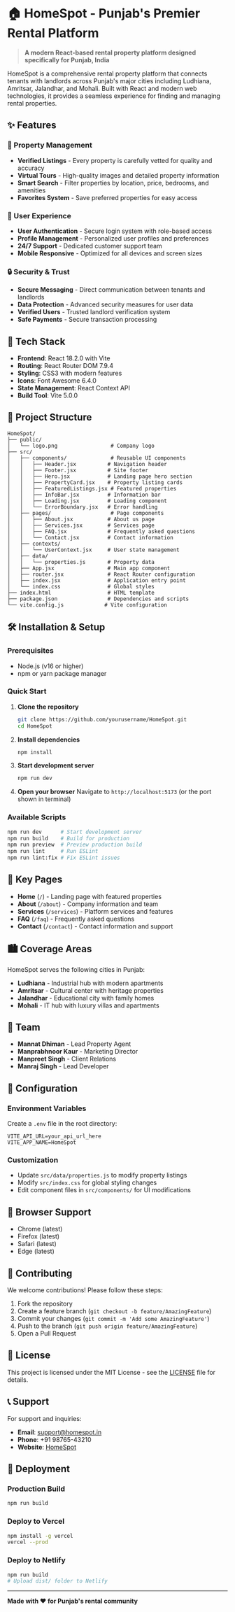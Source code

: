 # 🏠 HomeSpot - Punjab's Premier Rental Platform

> **A modern React-based rental property platform designed specifically for Punjab, India**

HomeSpot is a comprehensive rental property platform that connects tenants with landlords across Punjab's major cities including Ludhiana, Amritsar, Jalandhar, and Mohali. Built with React and modern web technologies, it provides a seamless experience for finding and managing rental properties.

## ✨ Features

### 🏡 Property Management
- **Verified Listings** - Every property is carefully vetted for quality and accuracy
- **Virtual Tours** - High-quality images and detailed property information
- **Smart Search** - Filter properties by location, price, bedrooms, and amenities
- **Favorites System** - Save preferred properties for easy access

### 👤 User Experience
- **User Authentication** - Secure login system with role-based access
- **Profile Management** - Personalized user profiles and preferences
- **24/7 Support** - Dedicated customer support team
- **Mobile Responsive** - Optimized for all devices and screen sizes

### 🔒 Security & Trust
- **Secure Messaging** - Direct communication between tenants and landlords
- **Data Protection** - Advanced security measures for user data
- **Verified Users** - Trusted landlord verification system
- **Safe Payments** - Secure transaction processing

## 🚀 Tech Stack

- **Frontend**: React 18.2.0 with Vite
- **Routing**: React Router DOM 7.9.4
- **Styling**: CSS3 with modern features
- **Icons**: Font Awesome 6.4.0
- **State Management**: React Context API
- **Build Tool**: Vite 5.0.0

## 📁 Project Structure

```
HomeSpot/
├── public/
│   └── logo.png                 # Company logo
├── src/
│   ├── components/              # Reusable UI components
│   │   ├── Header.jsx          # Navigation header
│   │   ├── Footer.jsx          # Site footer
│   │   ├── Hero.jsx            # Landing page hero section
│   │   ├── PropertyCard.jsx    # Property listing cards
│   │   ├── FeaturedListings.jsx # Featured properties
│   │   ├── InfoBar.jsx         # Information bar
│   │   ├── Loading.jsx         # Loading component
│   │   └── ErrorBoundary.jsx   # Error handling
│   ├── pages/                   # Page components
│   │   ├── About.jsx           # About us page
│   │   ├── Services.jsx        # Services page
│   │   ├── FAQ.jsx             # Frequently asked questions
│   │   └── Contact.jsx         # Contact information
│   ├── contexts/
│   │   └── UserContext.jsx     # User state management
│   ├── data/
│   │   └── properties.js       # Property data
│   ├── App.jsx                 # Main app component
│   ├── router.jsx              # React Router configuration
│   ├── index.jsx               # Application entry point
│   └── index.css               # Global styles
├── index.html                  # HTML template
├── package.json                # Dependencies and scripts
└── vite.config.js             # Vite configuration
```

## 🛠️ Installation & Setup

### Prerequisites
- Node.js (v16 or higher)
- npm or yarn package manager

### Quick Start

1. **Clone the repository**
   ```bash
   git clone https://github.com/yourusername/HomeSpot.git
   cd HomeSpot
   ```

2. **Install dependencies**
   ```bash
   npm install
   ```

3. **Start development server**
   ```bash
   npm run dev
   ```

4. **Open your browser**
   Navigate to `http://localhost:5173` (or the port shown in terminal)

### Available Scripts

```bash
npm run dev      # Start development server
npm run build    # Build for production
npm run preview  # Preview production build
npm run lint     # Run ESLint
npm run lint:fix # Fix ESLint issues
```

## 🎯 Key Pages

- **Home** (`/`) - Landing page with featured properties
- **About** (`/about`) - Company information and team
- **Services** (`/services`) - Platform services and features
- **FAQ** (`/faq`) - Frequently asked questions
- **Contact** (`/contact`) - Contact information and support

## 🏙️ Coverage Areas

HomeSpot serves the following cities in Punjab:
- **Ludhiana** - Industrial hub with modern apartments
- **Amritsar** - Cultural center with heritage properties
- **Jalandhar** - Educational city with family homes
- **Mohali** - IT hub with luxury villas and apartments

## 👥 Team

- **Mannat Dhiman** - Lead Property Agent
- **Manprabhnoor Kaur** - Marketing Director
- **Manpreet Singh** - Client Relations
- **Manraj Singh** - Lead Developer

## 🔧 Configuration

### Environment Variables
Create a `.env` file in the root directory:
```env
VITE_API_URL=your_api_url_here
VITE_APP_NAME=HomeSpot
```

### Customization
- Update `src/data/properties.js` to modify property listings
- Modify `src/index.css` for global styling changes
- Edit component files in `src/components/` for UI modifications

## 📱 Browser Support

- Chrome (latest)
- Firefox (latest)
- Safari (latest)
- Edge (latest)

## 🤝 Contributing

We welcome contributions! Please follow these steps:

1. Fork the repository
2. Create a feature branch (`git checkout -b feature/AmazingFeature`)
3. Commit your changes (`git commit -m 'Add some AmazingFeature'`)
4. Push to the branch (`git push origin feature/AmazingFeature`)
5. Open a Pull Request

## 📄 License

This project is licensed under the MIT License - see the [LICENSE](LICENSE) file for details.

## 📞 Support

For support and inquiries:
- **Email**: support@homespot.in
- **Phone**: +91 98765-43210
- **Website**: [HomeSpot](http://localhost:5173)

## 🚀 Deployment

### Production Build
```bash
npm run build
```

### Deploy to Vercel
```bash
npm install -g vercel
vercel --prod
```

### Deploy to Netlify
```bash
npm run build
# Upload dist/ folder to Netlify
```

---

**Made with ❤️ for Punjab's rental community**
